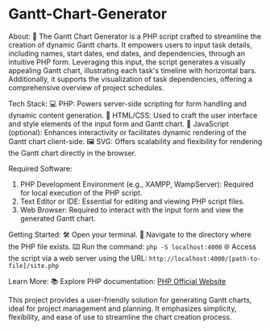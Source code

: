 # Gantt-Chart-Generator
About:
🚀 The Gantt Chart Generator is a PHP script crafted to streamline the creation of dynamic Gantt charts. It empowers users to input task details, including names, start dates, end dates, and dependencies, through an intuitive PHP form. Leveraging this input, the script generates a visually appealing Gantt chart, illustrating each task's timeline with horizontal bars. Additionally, it supports the visualization of task dependencies, offering a comprehensive overview of project schedules.

Tech Stack:
💻 PHP: Powers server-side scripting for form handling and dynamic content generation.
🎨 HTML/CSS: Used to craft the user interface and style elements of the input form and Gantt chart.
🔧 JavaScript (optional): Enhances interactivity or facilitates dynamic rendering of the Gantt chart client-side.
🖼️ SVG: Offers scalability and flexibility for rendering the Gantt chart directly in the browser.

Required Software:
1. PHP Development Environment (e.g., XAMPP, WampServer): Required for local execution of the PHP script.
2. Text Editor or IDE: Essential for editing and viewing PHP script files.
3. Web Browser: Required to interact with the input form and view the generated Gantt chart.

Getting Started:
🛠️ Open your terminal.
📂 Navigate to the directory where the PHP file exists.
⌨️ Run the command: `php -S localhost:4000`
🌐 Access the script via a web server using the URL: `http://localhost:4000/[path-to-file]/site.php`

Learn More:
📚 Explore PHP documentation: [PHP Official Website](https://www.php.net/docs.php)

This project provides a user-friendly solution for generating Gantt charts, ideal for project management and planning. It emphasizes simplicity, flexibility, and ease of use to streamline the chart creation process.
